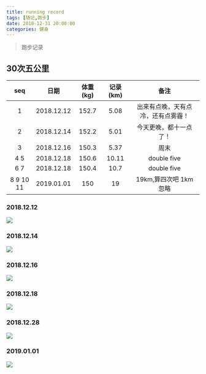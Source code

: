 ```yaml
---
title: running record
tags: [随记,跑步]
date: 2018-12-31 20:00:00
categories: 健身
---
```


> 跑步记录


## 30次五公里

|seq |        日期           |  体重(kg)| 记录(km) |       备注   |
|:---: |            :---:          | :---------: |   :----------:| :----------:|
|1     | 2018.12.12     |   152.7    |  5.08          | 出来有点晚，天有点冷，还有点雾霾！ | 
|2      | 2018.12.14     |   152.2    |  5.01          | 今天更晚，都十一点了！ | 
|3      | 2018.12.16     |   150.3    |  5.37          | 周末 | 
| 4 5  | 2018.12.18     |   150.6    |  10.11        | double five| 
| 6 7  |2018.12.18     |   150.4    |  10.7           | double five| 
| 8 9 10 11 |2019.01.01     |   150    |  19           | 19km,算四次吧 1km 忽略| 

<!--more-->

### 2018.12.12

![](https://beer-1256523277.cos.ap-shanghai.myqcloud.com/keep/2018.12.12.jpg)


### 2018.12.14

![](https://beer-1256523277.cos.ap-shanghai.myqcloud.com/keep/2018.12.14.jpg)


### 2018.12.16
![](https://beer-1256523277.cos.ap-shanghai.myqcloud.com/keep/2018.12.16.jpg)

### 2018.12.18
![](https://beer-1256523277.cos.ap-shanghai.myqcloud.com/keep/2018.12.18.jpg)


### 2018.12.28
![](https://beer-1256523277.cos.ap-shanghai.myqcloud.com/keep/20181228.jpg)

### 2019.01.01
![](https://beer-1256523277.cos.ap-shanghai.myqcloud.com/keep/20190101124655.jpg)
